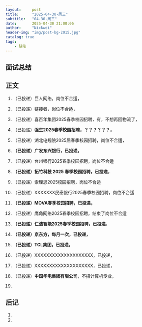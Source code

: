 ```yaml
---
layout:     post
title:      "2025-04-30-周三"
subtitle:   "04-30-周三"
date:       2025-04-30 21:00:06
author:     "Nickwei"
header-img: "img/post-bg-2015.jpg"
catalog: true
tags:
    - 随笔
---
```


## 面试总结






## 正文

1. （已投递）巨人网络，岗位不合适，
1. （已投递）链接者，岗位不合适，
1. （已投递）喜百年集团2025春季校园招聘，有，不想再回物流了，
1. （已投递）**强生2025春季校园招聘，？？？？？？，**
1. （已投递）湖北电规院2025届春季校园招聘，岗位不合适，
1. **（已投递）广发东兴银行，已投递，**
1. （已投递）台州银行2025春季校园招聘，岗位不合适
1. **（已投递）拓竹科技 2025 春季校园招聘，已投递，**
1. （已投递）索理思2025校园招聘，岗位不合适
1. （已投递）XXXXXXX民泰银行2025春季校园招聘，岗位不合适
1. **（已投递）MOVA春季校园招聘，已投递，**
1. （已投递）鹰角网络2025春季校园招聘，结束了岗位不合适
1. **（已投递）仁洁智能2025春季校园招聘，已投递，**
1. **（已投递）京东方，每月一次，已投递，**
1. **（已投递）TCL集团，已投递，**
1. （已投递）XXXXXXXXXXXXXXXXXXXX，已投递，
1. （已投递）XXXXXXXXXXXXXXXXXXXX，已投递，



























1. （已投递）**中国华电集团有限公司**，不招计算机专业，
1. 

## 后记

1. 
1. 
